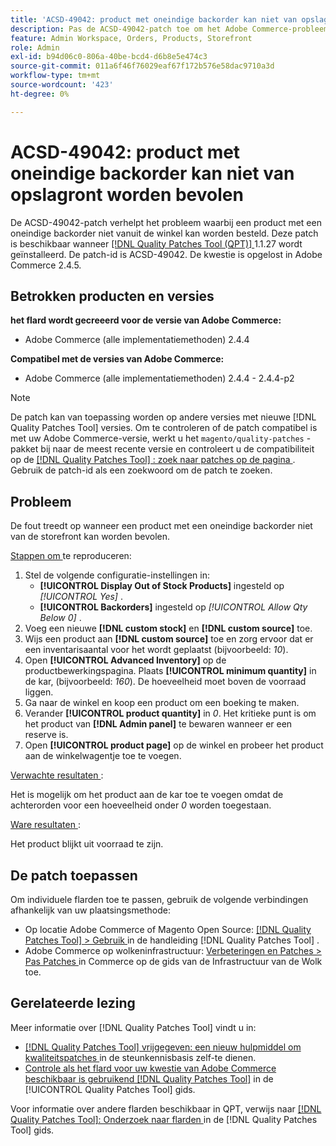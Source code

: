 ```yaml
---
title: 'ACSD-49042: product met oneindige backorder kan niet van opslagront worden bevolen'
description: Pas de ACSD-49042-patch toe om het Adobe Commerce-probleem op te lossen, waarbij een product met een oneindige backorder niet van de winkel kan worden besteld.
feature: Admin Workspace, Orders, Products, Storefront
role: Admin
exl-id: b94d06c0-806a-40be-bcd4-d6b8e5e474c3
source-git-commit: 011a6f46f76029eaf67f172b576e58dac9710a3d
workflow-type: tm+mt
source-wordcount: '423'
ht-degree: 0%

---
```


# ACSD-49042: product met oneindige backorder kan niet van opslagront worden bevolen

De ACSD-49042-patch verhelpt het probleem waarbij een product met een oneindige backorder niet vanuit de winkel kan worden besteld. Deze patch is beschikbaar wanneer [[!DNL Quality Patches Tool (QPT)] ](https://experienceleague.adobe.com/nl/docs/commerce-operations/tools/quality-patches-tool/quality-patches-tool-to-self-serve-quality-patches) 1.1.27 wordt geïnstalleerd. De patch-id is ACSD-49042. De kwestie is opgelost in Adobe Commerce 2.4.5.

## Betrokken producten en versies

**het flard wordt gecreeerd voor de versie van Adobe Commerce:**

* Adobe Commerce (alle implementatiemethoden) 2.4.4

**Compatibel met de versies van Adobe Commerce:**

* Adobe Commerce (alle implementatiemethoden) 2.4.4 - 2.4.4-p2

>[!NOTE]
>
>De patch kan van toepassing worden op andere versies met nieuwe [!DNL Quality Patches Tool] versies. Om te controleren of de patch compatibel is met uw Adobe Commerce-versie, werkt u het `magento/quality-patches` -pakket bij naar de meest recente versie en controleert u de compatibiliteit op de [[!DNL Quality Patches Tool] : zoek naar patches op de pagina ](https://experienceleague.adobe.com/tools/commerce-quality-patches/index.html?lang=nl-NL) . Gebruik de patch-id als een zoekwoord om de patch te zoeken.

## Probleem

De fout treedt op wanneer een product met een oneindige backorder niet van de storefront kan worden bevolen.

<u> Stappen om </u> te reproduceren:

1. Stel de volgende configuratie-instellingen in:
   * **[!UICONTROL Display Out of Stock Products]** ingesteld op *[!UICONTROL Yes]* .
   * **[!UICONTROL Backorders]** ingesteld op *[!UICONTROL Allow Qty Below 0]* .
1. Voeg een nieuwe **[!DNL custom stock]** en **[!DNL custom source]** toe.
1. Wijs een product aan **[!DNL custom source]** toe en zorg ervoor dat er een inventarisaantal voor het wordt geplaatst (bijvoorbeeld: *10*).
1. Open **[!UICONTROL Advanced Inventory]** op de productbewerkingspagina. Plaats **[!UICONTROL minimum quantity]** in de kar, (bijvoorbeeld: *160*). De hoeveelheid moet boven de voorraad liggen.
1. Ga naar de winkel en koop een product om een boeking te maken.
1. Verander **[!UICONTROL product quantity]** in *0*. Het kritieke punt is om het product van **[!DNL Admin panel]** te bewaren wanneer er een reserve is.
1. Open **[!UICONTROL product page]** op de winkel en probeer het product aan de winkelwagentje toe te voegen.

<u> Verwachte resultaten </u>:

Het is mogelijk om het product aan de kar toe te voegen omdat de achterorden voor een hoeveelheid onder *0* worden toegestaan.

<u> Ware resultaten </u>:

Het product blijkt uit voorraad te zijn.

## De patch toepassen

Om individuele flarden toe te passen, gebruik de volgende verbindingen afhankelijk van uw plaatsingsmethode:

* Op locatie Adobe Commerce of Magento Open Source: [[!DNL Quality Patches Tool] > Gebruik ](/help/tools/quality-patches-tool/usage.md) in de handleiding [!DNL Quality Patches Tool] .
* Adobe Commerce op wolkeninfrastructuur: [ Verbeteringen en Patches > Pas Patches ](https://experienceleague.adobe.com/docs/commerce-cloud-service/user-guide/develop/upgrade/apply-patches.html?lang=nl-NL) in Commerce op de gids van de Infrastructuur van de Wolk toe.

## Gerelateerde lezing

Meer informatie over [!DNL Quality Patches Tool] vindt u in:

* [[!DNL Quality Patches Tool]  vrijgegeven: een nieuw hulpmiddel om kwaliteitspatches ](https://experienceleague.adobe.com/nl/docs/commerce-operations/tools/quality-patches-tool/quality-patches-tool-to-self-serve-quality-patches) in de steunkennisbasis zelf-te dienen.
* [ Controle als het flard voor uw kwestie van Adobe Commerce beschikbaar is gebruikend  [!DNL Quality Patches Tool]](/help/tools/quality-patches-tool/patches-available-in-qpt/check-patch-for-magento-issue-with-magento-quality-patches.md) in de [!UICONTROL Quality Patches Tool] gids.


Voor informatie over andere flarden beschikbaar in QPT, verwijs naar [[!DNL Quality Patches Tool]: Onderzoek naar flarden ](https://experienceleague.adobe.com/tools/commerce-quality-patches/index.html?lang=nl-NL) in de [!DNL Quality Patches Tool] gids.
